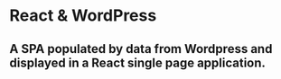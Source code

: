 # React & WordPress
## A SPA populated by data from Wordpress and displayed in a React single page application.

